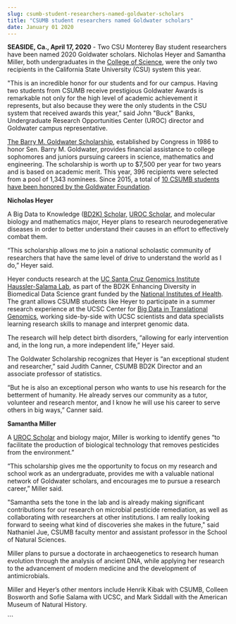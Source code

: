 ```yaml
---
slug: csumb-student-researchers-named-goldwater-scholars
title: "CSUMB student researchers named Goldwater scholars"
date: January 01 2020
---
```


 
<p>
  <b>SEASIDE, Ca., April 17, 2020</b> - Two CSU Monterey Bay student researchers
  have been named 2020 Goldwater scholars. Nicholas Heyer and Samantha Miller,
  both undergraduates in the
  <a href="https://csumb.edu/science">College of Science</a>, were the only two
  recipients in the California State University (CSU) system this year.
</p>
<p>
  "This is an incredible honor for our students and for our campus. Having two
  students from CSUMB receive prestigious Goldwater Awards is remarkable not
  only for the high level of academic achievement it represents, but also
  because they were the only students in the CSU system that received awards
  this year,” said John "Buck" Banks, Undergraduate Research Opportunities
  Center (UROC) director and Goldwater campus representative.
</p>
<p>
  <a href="https://goldwater.scholarsapply.org/"
    >The Barry M. Goldwater Scholarship</a
  >, established by Congress in 1986 to honor Sen. Barry M. Goldwater, provides
  financial assistance to college sophomores and juniors pursuing careers in
  science, mathematics and engineering. The scholarship is worth up to $7,500
  per year for two years and is based on academic merit. This year, 396
  recipients were selected from a pool of 1,343 nominees. Since 2015, a total of
  <a href="https://csumb.edu/uroc/barry-goldwater-scholarship-0"
    >10 CSUMB students have been honored by the Goldwater Foundation</a
  >.
</p>
<p><b>Nicholas Heyer</b></p>
<p>
  A Big Data to Knowledge (<a href="https://csumb.edu/bd2k/bd2k-scholars"
    >BD2K) Scholar,</a
  >
  <a href="https://csumb.edu/uroc/uroc-scholars-program">UROC Scholar</a>, and
  molecular biology and mathematics major, Heyer plans to research
  neurodegenerative diseases in order to better understand their causes in an
  effort to effectively combat them.
</p>
<p>
  “This scholarship allows me to join a national scholastic community of
  researchers that have the same level of drive to understand the world as I
  do,” Heyer said.
</p>
<p>
  Heyer conducts research at the
  <a href="https://hausslergenomics.ucsc.edu/"
    >UC Santa Cruz Genomics Institute Haussler-Salama Lab</a
  >, as part of the BD2K Enhancing Diversity in Biomedical Data Science grant<i
  > </i>funded by the
  <a href="https://www.nih.gov/">National Institutes of Health</a>. The grant
  allows CSUMB students like Heyer to participate in a summer research
  experience at the UCSC Center for
  <a href="https://www.soe.ucsc.edu/">Big Data in Translational Genomics</a>,
  working side-by-side with UCSC scientists and data specialists learning
  research skills to manage and interpret genomic data.
</p>
<p>
  <i> </i><i> </i>The research will help detect birth disorders, “allowing for
  early intervention and, in the long run, a more independent life,” Heyer said.
</p>
<p>
  The Goldwater Scholarship recognizes that Heyer is “an exceptional student and
  researcher,” said Judith Canner, CSUMB BD2K Director and an associate
  professor of statistics.
</p>
<p>
  “But he is also an exceptional person who wants to use his research for the
  betterment of humanity. He already serves our community as a tutor, volunteer
  and research mentor, and I know he will use his career to serve others in big
  ways,” Canner said.
</p>
<p><b>Samantha Miller</b></p>
<p>
  A <a href="https://csumb.edu/uroc/uroc-scholars-program">UROC Scholar</a> and
  biology major, Miller is working to identify genes “to facilitate the
  production of biological technology that removes pesticides from the
  environment.”
</p>
<p>
  “This scholarship gives me the opportunity to focus on my research and school
  work as an undergraduate, provides me with a valuable national network of
  Goldwater scholars, and encourages me to pursue a research career,” Miller
  said.
</p>
<p>
  "Samantha sets the tone in the lab and is already making significant
  contributions for our research on microbial pesticide remediation, as well as
  collaborating with researchers at other institutions. I am really looking
  forward to seeing what kind of discoveries she makes in the future," said
  Nathaniel Jue, CSUMB faculty mentor and assistant professor in the School of
  Natural Sciences.
</p>
<p>
  Miller plans to pursue a doctorate in archaeogenetics to research human
  evolution through the analysis of ancient DNA, while applying her research to
  the advancement of modern medicine and the development of antimicrobials.
</p>
<p>
  Miller and Heyer’s other mentors include Henrik Kibak with CSUMB, Colleen
  Bosworth and Sofie Salama with UCSC, and Mark Siddall with the American Museum
  of Natural History.
</p>
```
